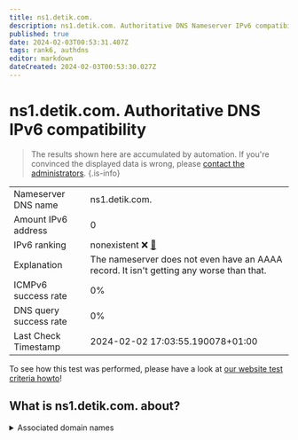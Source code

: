```yaml
---
title: ns1.detik.com.
description: ns1.detik.com. Authoritative DNS Nameserver IPv6 compatibility
published: true
date: 2024-02-03T00:53:31.407Z
tags: rank6, authdns
editor: markdown
dateCreated: 2024-02-03T00:53:30.027Z
---
```


# ns1.detik.com. Authoritative DNS IPv6 compatibility

> The results shown here are accumulated by automation. If you're convinced the displayed data is wrong, please [contact the administrators](/howto/chat). 
{.is-info}




|   |   |
| - | - |
| Nameserver DNS name | ns1.detik.com.
| Amount IPv6 address | 0
| IPv6 ranking | nonexistent :x: [🔗](/howto/ranking) |
| Explanation | The nameserver does not even have an AAAA record. It isn't getting any worse than that. |
| ICMPv6 success rate | 0%|
| DNS query success rate | 0% |
| Last Check Timestamp | 2024-02-02 17:03:55.190078+01:00 |

To see how this test was performed, please have a look at [our website test criteria howto](/howto/testcriteria/authdns)!


## What is ns1.detik.com. about?






<details>
<summary>Associated domain names</summary>

www.detik.com

</details>
